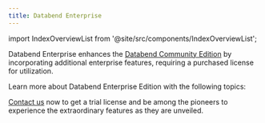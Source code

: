 ```yaml
---
title: Databend Enterprise
---
```

import IndexOverviewList from '@site/src/components/IndexOverviewList';

Databend Enterprise enhances the [Databend Community Edition](../00-dce/index.md) by incorporating additional enterprise features, requiring a purchased license for utilization.

Learn more about Databend Enterprise Edition with the following topics:

<IndexOverviewList />

[Contact us](https://www.databend.com/contact-us/) now to get a trial license and be among the pioneers to experience the extraordinary features as they are unveiled.